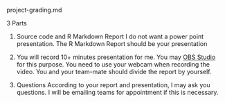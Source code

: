 project-grading.md

3 Parts

1. Source code and R Markdown Report
I do not want a power point presentation.
The  R Markdown Report should be your presentation

2. You will record 10+ minutes presentation for me.
You may [OBS Studio](https://obsproject.com/) for this purpose.
You need to use your webcam when recording the video.
You and your team-mate should divide the report by yourself.


3. Questions
According to your report and presentation, I may ask you questions.
I will be emailing teams for appointment if this is necessary.



